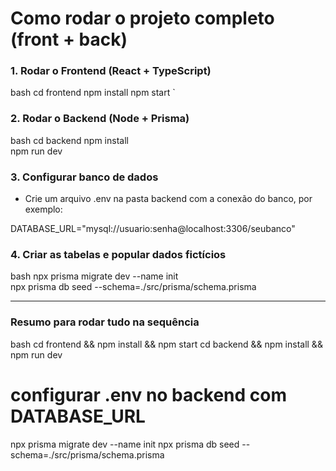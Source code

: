 # Como rodar o projeto completo (front + back)

### 1. Rodar o Frontend (React + TypeScript)
bash
cd frontend
npm install
npm start
`

### 2. Rodar o Backend (Node + Prisma)

bash
cd backend
npm install        
npm run dev        


### 3. Configurar banco de dados

* Crie um arquivo .env na pasta backend com a conexão do banco, por exemplo:


DATABASE_URL="mysql://usuario:senha@localhost:3306/seubanco"


### 4. Criar as tabelas e popular dados fictícios

bash
npx prisma migrate dev --name init  
npx prisma db seed --schema=./src/prisma/schema.prisma



---

### Resumo para rodar tudo na sequência

bash
cd frontend && npm install && npm start
cd backend && npm install && npm run dev
# configurar .env no backend com DATABASE_URL
npx prisma migrate dev --name init
npx prisma db seed --schema=./src/prisma/schema.prisma
